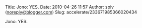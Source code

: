 Title: Jono: YES.
Date: 2010-04-26 11:57
Author: spiv (noreply@blogger.com)
Slug: accelerate/233671985366020434

Jono: YES.


